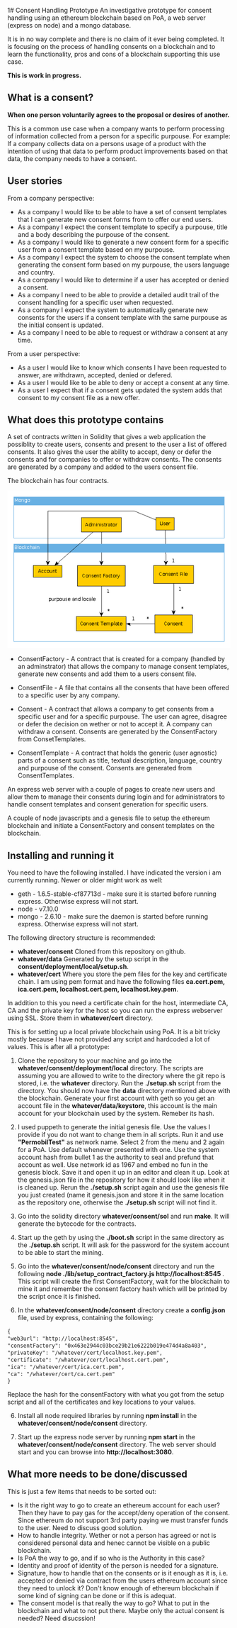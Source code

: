1# Consent Handling Prototype
An investigative  prototype for consent handling using an ethereum blockchain based on PoA, a web server (express on node) and a mongo database.

It is in no way complete and there is no claim of it ever being completed. It is focusing on the process of handling consents on a blockchain and to learn the functionality, pros and cons of a blockchain supporting this use case.

**This is work in progress.**
## What is a consent?
**When one person voluntarily agrees to the proposal or desires of another.**

This is a common use case when a company wants to perform processing of information collected from a person for a specific purpouse. For example: If a company collects data on a persons usage of a product with the intention of using that data to perform product improvements based on that data, the company needs to have a consent.

## User stories

From a company perspective:
- As a company I would like to be able to have a set of consent templates that I can generate new consent forms from to offer our end users.
- As a company I expect the consent template to specify a purpouse, title and a body describing the purpouse of the consent.
- As a company I would like to generate a new consent form for a specific user from a consent template based on my purpouse.
- As a company I expect the system to choose the consent template when generating the consent form based on my purpouse, the users language and country.
- As a company I would like to determine if a user has accepted or denied a consent.
- As a company I need to be able to provide a detailed audit trail of the consent handling for a specific user when requested.
- As a company I expect the system to automatically generate new consents for the users if a consent template with the same purpouse as the initial consent is updated.
- As a company I need to be able to request or withdraw a consent at any time.

From a user perspective:
- As a user I would like to know which consents I have been requested to answer, are withdrawn, accepted, denied or defered.
- As a user I would like to be able to deny or accept a consent at any time.
- As a user I expect that if a consent gets updated the system adds that consent to my consent file as a new offer.

## What does this prototype contains

A set of contracts written in Solidity that gives a web application the possiblity to create users, consents and present to the user a list of offered consents. It also gives the user the ability to accept, deny or defer the consents and for companies to offer or withdraw consents. The consents are generated by a company and added to the users consent file.

The blockchain has four contracts.

![Alt text](doc/model.gif?raw=true "Model")

- ConsentFactory - A contract that is created for a company (handled by an adminstrator) that allows the company to manage consent templates, generate new consents and add them to a users consent file.

- ConsentFile - A file that contains all the consents that have been offered to a specific user by any company.

- Consent - A contract that allows a company to get consents from a specific user and for a specific purpouse. The user can agree, disagree or defer the decision on wether or not to accept it. A company can withdraw a consent. Consents are generated by the ConsentFactory from ConsetTemplates.

- ConsentTemplate - A contract that holds the generic (user agnostic) parts of a consent such as title, textual description, language, country and purpouse of the consent. Consents are generated from ConsentTemplates.

An express web server with a couple of pages to create new users and allow them to manage their consents during login and for administrators to handle consent templates and consent generation for specific users.

A couple of node javascripts and a genesis file to setup the ethereum blockchain and initiate a ConsentFactory and consent templates on the blockchain.

## Installing and running it

You need to have the following installed. I have indicated the version i am currently running. Newer or older might work as well:
- geth - 1.6.5-stable-cf87713d - make sure it is started before running express. Otherwise express will not start.
- node - v7.10.0
- mongo - 2.6.10 - make sure the daemon is started before running express. Otherwise express will not start.

The following directory structure is recommended:

- **whatever/consent** Cloned from this repository on github.
- **whatever/data** Generated by the setup script in the **consent/deployment/local/setup.sh**.
- **whatever/cert** Where you store the pem files for the key and certificate chain. I am using pem format and have the following files **ca.cert.pem, ica.cert.pem, localhost.cert.pem, localhost.key.pem**.

In addition to this you need a certificate chain for the host, intermediate CA, CA and the private key for the host so you can run the express webserver using SSL. Store them in **whatever/cert** directory.

This is for setting up a local private blockchain using PoA. It is a bit tricky mostly because I have not provided any script and hardcoded a lot of values. This is after all a prototype:

1. Clone the repository to your machine and go into the **whatever/consent/deployment/local** directory. The scripts are assuming you are allowed to write to the directory where the git repo is stored, i.e. the **whatever** directory. Run the **./setup.sh** script from the directory. You should now have the **data** directory mentioned above with the blockchain. Generate your first account with geth so you get an account file in the **whatever/data/keystore**, this account is the main account for your blockchain used by the system. Remeber its hash.

2. I used puppeth to generate the initial genesis file. Use the values I provide if you do not want to change them in all scripts. Run it and use **"PermobilTest"** as network name. Select 2 from the menu and 2 again for a PoA. Use default whenever presented with one. Use the system account hash from bullet 1 as the authority to seal and prefund that account as well. Use network id as 1967 and embed no fun in the genesis block. Save it and open it up in an editor and clean it up. Look at the genesis.json file in the repository for how it should look like when it is cleaned up. Rerun the **./setup.sh** script again and use the genesis file you just created (name it genesis.json and store it in the same location as the repository one, otherwise the **./setup.sh** script will not find it.

3. Go into the solidity directory **whatever/consent/sol** and run **make**. It will generate the bytecode for the contracts.

4. Start up the geth by using the **./boot.sh** script in the same directory as the **./setup.sh** script. It will ask for the password for the system account to be able to start the mining.

5. Go into the **whatever/consent/node/consent** directory and run the following **node ./lib/setup_contract_factory.js http://localhost:8545 <blochain account password>**. This script will create the first ConsentFactory, wait for the blockchain to mine it and remember the consent factory hash which will be printed by the script once it is finished.

6. In the **whatever/consent/node/consent** directory create a **config.json** file, used by express, containing the following:

```
{
"web3url": "http://localhost:8545",
"consentFactory": "0x463e2944c03bce29b21e6222b019e474d4a8a403",
"privateKey": "/whatever/cert/localhost.key.pem",
"certificate": "/whatever/cert/localhost.cert.pem",
"ica": "/whatever/cert/ica.cert.pem",
"ca": "/whatever/cert/ca.cert.pem"
}
```

Replace the hash for the consentFactory with what you got from the setup script and all of the certificates and key locations to your values.

6. Install all node required libraries by running **npm install** in the **whatever/consent/node/consent** directory.

7. Start up the express node server by running **npm start <blochain account password> <private key password>** in the **whatever/consent/node/consent** directory. The web server should start and you can browse into **http://localhost:3080**.

## What more needs to be done/discussed

This is just a few items that needs to be sorted out:
- Is it the right way to go to create an ethereum account for each user? Then they have to pay gas for the accept/deny operation of the consent. Since ethereum do not support 3rd party paying we must transfer funds to the user. Need to discuss good solution.
- How to handle integrity. Wether or not a person has agreed or not is considered personal data and henec cannot be visible on a public blockchain.
- Is PoA the way to go, and if so who is the Authority in this case?
- Identity and proof of identity of the person is needed for a signature.
- Signature, how to handle that on the consents or is it enough as it is, i.e. accepted or denied via contract from the users ethereum account since they need to unlock it?  Don't know enough of ethereum blockchain if some kind of signing can be done or if this is adequat.
- The consent model is that really the way to go? What to put in the blockchain and what to not put there. Maybe only the actual consent is needed? Need disucssion!
